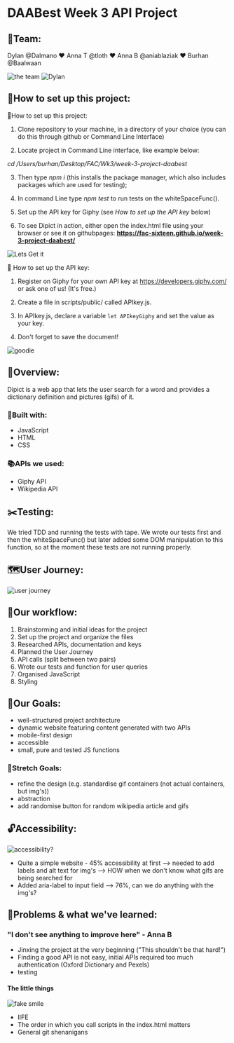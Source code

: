 # DAABest Week 3 API Project

## 🐙Team: 

Dylan @Dalmano :heart: Anna T @tloth :heart: Anna B @aniablaziak :heart: Burhan @Baalwaan

![the team](https://media2.giphy.com/media/IUf4opRxqGSpG/giphy.gif?cid=3640f6095c93c1ba472e315251df5b30)
![Dylan](https://media0.giphy.com/media/4RKtYV9MtwjxC/giphy.gif?cid=3640f6095c93c1c73445464251344097)

## 🔎How to set up this project:
🔎How to set up this project:
1.	Clone repository to your machine, in a directory of your choice (you can do this through github or Command Line Interface)

2.	Locate project in Command Line interface, like example below:

*cd /Users/burhan/Desktop/FAC/Wk3/week-3-project-daabest*

3.	Then type *npm i* (this installs the package manager, which also includes packages which are used for testing);

4.	In command Line type *npm test* to run tests on the whiteSpaceFunc(). 

5. Set up the API key for Giphy (see _How to set up the API key_ below)

6.	To see Dipict in action, either open the index.html file using your browser or see it on githubpages:
**https://fac-sixteen.github.io/week-3-project-daabest/**


![Lets Get it](https://media.giphy.com/media/3owvJZ6cjd5NMVyPsI/giphy.gif)

:key: How to set up the API key:

1. Register on Giphy for your own API key at https://developers.giphy.com/ or ask one of us! (It's free.)

2. Create a file in scripts/public/ called APIkey.js.

3. In APIkey.js, declare a variable `let APIkeyGiphy` and set the value as your key.

4. Don't forget to save the document!

![goodie](https://66.media.tumblr.com/tumblr_lnxnbzwxDQ1qdjj7e.gif)


## 🔭Overview:
Dipict is a web app that lets the user search for a word and provides a dictionary definition and pictures (gifs) of it.

### 🔨Built with: 
- JavaScript
- HTML
- CSS
### 📚APIs we used: 
- Giphy API
- Wikipedia API

## ✂️Testing: 
We tried TDD and running the tests with tape. We wrote our tests first and then the whiteSpaceFunc() but later added some DOM manipulation to this function, so at the moment these tests are not running properly.

## 🗺User Journey:
![user journey](https://i.ibb.co/jrj9t59/IMG-4262.jpg)

## 🚦Our workflow:
1. Brainstorming and initial ideas for the project
2. Set up the project and organize the files 
3. Researched APIs, documentation and keys
4. Planned the User Journey
5. API calls (split between two pairs)
6. Wrote our tests and function for user queries
7. Organised JavaScript
8. Styling

## 🎯Our Goals:
- well-structured project architecture
- dynamic website featuring content generated with two APIs
- mobile-first design
- accessible 
- small, pure and tested JS functions

### 🎳Stretch Goals:
- refine the design (e.g. standardise gif containers (not actual containers, but img's))
- abstraction
- add randomise button for random wikipedia article and gifs

## 🔓Accessibility:
![accessibility?](https://media1.giphy.com/media/3o6nV81ZGxMlcGG5R6/giphy.gif?cid=3640f6095c93c2a3716a457277ed2040)
- Quite a simple website - 45% accessibility at first --> needed to add labels and alt text for img's --> HOW when we don't know what gifs are being searched for
- Added aria-label to input field --> 76%, can we do anything with the img's?

## 🚨Problems & what we've learned:
### "I don't see anything to improve here" - Anna B
- Jinxing the project at the very beginning ("This shouldn't be that hard!")
- Finding a good API is not easy, initial APIs required too much authentication (Oxford Dictionary and Pexels)
- testing 
#### The little things
![fake smile](https://media3.giphy.com/media/SQjFdc1dWQn4c/giphy.gif?cid=3640f6095c93c068384a44694553d25c)
- IIFE
- The order in which you call scripts in the index.html matters
- General git shenanigans


